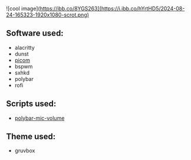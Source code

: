 ![cool image](https://ibb.co/8YGS263](https://i.ibb.co/hYrtHD5/2024-08-24-165323-1920x1080-scrot.png)

## Software used:
- alacritty
- dunst
- [picom](https://github.com/fdev31/picom)
- bspwm
- sxhkd
- polybar
- rofi

## Scripts used:
- [polybar-mic-volume](https://github.com/MarcDonald/polybar-mic-volume)

## Theme used:
- gruvbox
